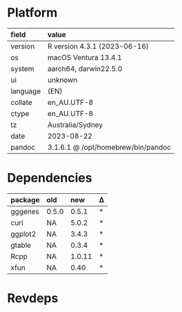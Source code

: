 # Platform

|field    |value                              |
|:--------|:----------------------------------|
|version  |R version 4.3.1 (2023-06-16)       |
|os       |macOS Ventura 13.4.1               |
|system   |aarch64, darwin22.5.0              |
|ui       |unknown                            |
|language |(EN)                               |
|collate  |en_AU.UTF-8                        |
|ctype    |en_AU.UTF-8                        |
|tz       |Australia/Sydney                   |
|date     |2023-08-22                         |
|pandoc   |3.1.6.1 @ /opt/homebrew/bin/pandoc |

# Dependencies

|package |old   |new    |Δ  |
|:-------|:-----|:------|:--|
|gggenes |0.5.0 |0.5.1  |*  |
|curl    |NA    |5.0.2  |*  |
|ggplot2 |NA    |3.4.3  |*  |
|gtable  |NA    |0.3.4  |*  |
|Rcpp    |NA    |1.0.11 |*  |
|xfun    |NA    |0.40   |*  |

# Revdeps


